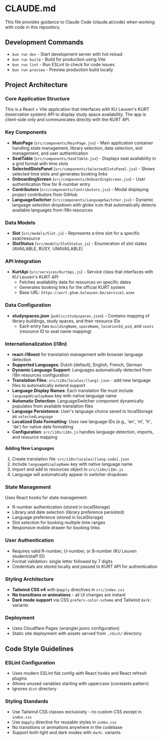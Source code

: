 # CLAUDE.md

This file provides guidance to Claude Code (claude.ai/code) when working with code in this repository.

## Development Commands

- `bun run dev` - Start development server with hot reload
- `bun run build` - Build for production using Vite
- `bun run lint` - Run ESLint to check for code issues
- `bun run preview` - Preview production build locally

## Project Architecture

### Core Application Structure
This is a React + Vite application that interfaces with KU Leuven's KURT (reservation system) API to display study space availability. The app is client-side only and communicates directly with the KURT API.

### Key Components
- **MainPage** (`src/components/MainPage.jsx`) - Main application container handling state management, library selection, date selection, slot management, and user authentication
- **SeatTable** (`src/components/SeatTable.jsx`) - Displays seat availability in a grid format with time slots
- **SelectedSlotsPanel** (`src/components/SelectedSlotsPanel.jsx`) - Shows selected time slots and generates booking links
- **OnboardingScreen** (`src/components/OnboardingScreen.jsx`) - User authentication flow for R-number entry
- **Contributors** (`src/components/Contributors.jsx`) - Modal displaying project contributors from GitHub
- **LanguageSwitcher** (`src/components/LanguageSwitcher.jsx`) - Dynamic language selection dropdown with globe icon that automatically detects available languages from i18n resources

### Data Models
- **Slot** (`src/models/Slot.js`) - Represents a time slot for a specific seat/resource
- **SlotStatus** (`src/models/SlotStatus.js`) - Enumeration of slot states (AVAILABLE, BUSY, UNAVAILABLE)

### API Integration
- **KurtApi** (`src/services/KurtApi.js`) - Service class that interfaces with KU Leuven's KURT API
  - Fetches availability data for resources on specific dates
  - Generates booking links for the official KURT system
  - Base URL: `https://wsrt.ghum.kuleuven.be/service1.asmx`

### Data Configuration
- **studyspaces.json** (`public/studyspaces.json`) - Contains mapping of library buildings, study spaces, and their resource IDs
  - Each entry has `buildingName`, `spaceName`, `locationId`, `pid`, and `seats` (resource ID to seat name mapping)

### Internationalization (i18n)
- **react-i18next** for translation management with browser language detection
- **Supported Languages**: Dutch (default), English, French, German
- **Dynamic Language Support**: Languages automatically detected from i18n resources configuration
- **Translation Files**: `src/i18n/locales/[lang].json` - add new language files to automatically extend support
- **Language Display Names**: Each translation file must include `languageDisplayName` key with native language name
- **Automatic Detection**: LanguageSwitcher component dynamically populates from available translation files
- **Language Persistence**: User's language choice saved to localStorage as `selectedLanguage`
- **Localized Date Formatting**: Uses raw language IDs (e.g., 'en', 'nl', 'fr', 'de') for native date formatting
- **Configuration**: `src/i18n/i18n.js` handles language detection, imports, and resource mapping

#### Adding New Languages
1. Create translation file: `src/i18n/locales/[lang-code].json`
2. Include `languageDisplayName` key with native language name
3. Import and add to resources object in `src/i18n/i18n.js`
4. Language will automatically appear in switcher dropdown

### State Management
Uses React hooks for state management:
- R-number authentication (stored in localStorage)
- Library and date selection (library preference persisted)
- Language preference (stored in localStorage)
- Slot selection for booking multiple time ranges
- Responsive mobile drawer for booking links

### User Authentication
- Requires valid R-number, U-number, or B-number (KU Leuven student/staff ID)
- Format validation: single letter followed by 7 digits
- Credentials are stored locally and passed to KURT API for authentication

### Styling Architecture
- **Tailwind CSS v4** with `@apply` directives in `src/index.css`
- **No transitions or animations** - all UI changes are instant
- **Dark mode support** via CSS `prefers-color-scheme` and Tailwind `dark:` variants

### Deployment
- Uses Cloudflare Pages (wrangler.jsonc configuration)
- Static site deployment with assets served from `./dist/` directory

## Code Style Guidelines

### ESLint Configuration
- Uses modern ESLint flat config with React hooks and React refresh plugins
- Allows unused variables starting with uppercase (constants pattern)
- Ignores `dist` directory

### Styling Standards
- Use Tailwind CSS classes exclusively - no custom CSS except in `index.css`
- Use `@apply` directive for reusable styles in `index.css`
- No transitions or animations anywhere in the codebase
- Support both light and dark modes with `dark:` variants